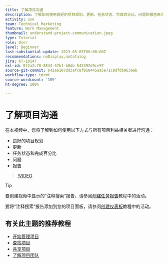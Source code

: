 ```yaml
---
title: 了解项目沟通
description: 了解如何使用良好的项目规划、更新、任务状态、完成百分比、问题和报告来沟通项目工作。
activity: use
team: Technical Marketing
feature: Work Management
thumbnail: understand-project-communication.jpeg
type: Tutorial
role: User
level: Beginner
last-substantial-update: 2023-05-05T00:00:00Z
recommendations: noDisplay,noCatalog
jira: KT-10147
exl-id: 0f2a2c78-8844-47b1-b0db-542392d9ce97
source-git-commit: 642a6107dd3afc8f010445aa5e71c8dfdb9636eb
workflow-type: tm+mt
source-wordcount: '109'
ht-degree: 100%

---
```


# 了解项目沟通

在本视频中，您将了解到如何使用以下方式与所有项目利益相关者进行沟通：

* 良好的项目规划
* 更新
* 任务状态和完成百分比
* 问题
* 报告

>[!VIDEO](https://video.tv.adobe.com/v/3419150/?quality=12&learn=on)

>[!TIP]
>
>要创建视频中显示的“注释搜索”报告，请参阅[创建任务报告](https://experienceleague.adobe.com/docs/workfront-learn/tutorials-workfront/reporting/basic-reporting/create-a-task-report.html?lang=zh-Hans)教程中的活动。
>
>要将“注释搜索”报告添加到您的项目面板，请参阅[创建仪表板](https://experienceleague.adobe.com/docs/workfront-learn/tutorials-workfront/reporting/basic-reporting/create-dashboards.html?lang=zh-Hans)教程中的活动。

## 有关此主题的推荐教程

* [开始管理项目](/help/manage-work/projects/getting-started-manage-a-project.md)
* [查找项目](/help/manage-work/projects/find-projects.md)
* [共享项目](/help/manage-work/projects/share-a-project.md)
* [了解项目团队](/help/manage-work/projects/understand-the-project-team.md)

